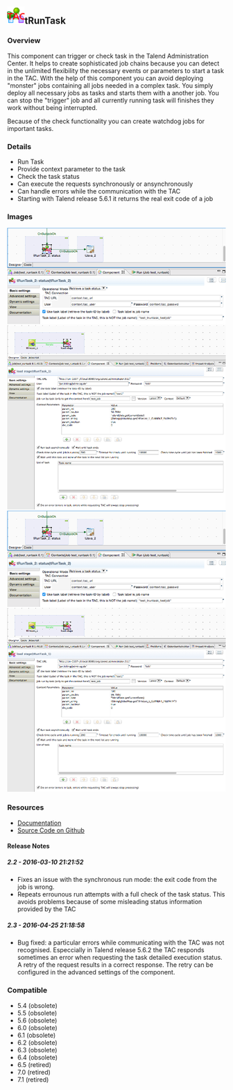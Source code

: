 ## <img src='./logo.jpg' width='40' height='40'>tRunTask

### Overview
This component can trigger or check task in the Talend Administration Center.
It helps to create sophisticated job chains because you can detect in the unlimited flexibility the necessary events or parameters to start a task in the TAC.
With the help of this component you can avoid deploying "monster" jobs containing all jobs needed in a complex task. You simply deploy all necessary jobs as tasks and starts them with a another job.
You can stop the "trigger" job and all currently running task will finishes they work without being interrupted.

Because of the check functionality you can create watchdog jobs for important tasks.

### Details
* Run Task
* Provide context parameter to the task
* Check the task status
* Can execute the requests synchronously or ansynchronously
* Can handle errors while the communication with the TAC
* Starting with Talend release 5.6.1 it returns the real exit code of a job
### Images
<a href='./screenshots/v_2.3__4.jpg'><img src='./screenshots/v_2.3__4.jpg' ></a>
<a href='./screenshots/v_2.3__3.jpg'><img src='./screenshots/v_2.3__3.jpg' ></a>
<a href='./screenshots/v_2.2__2.jpg'><img src='./screenshots/v_2.2__2.jpg' ></a>
<a href='./screenshots/v_2.2__1.jpg'><img src='./screenshots/v_2.2__1.jpg' ></a>


### Resources
 * <a href=http://jan-lolling.de/talend/components/help/tRunTask.pdf>Documentation</a>
 * <a href=https://github.com/jlolling/talendcomp_tRunTask>Source Code on Github</a>

#### Release Notes

##### 2.2 - 2016-03-10 21:21:52
* Fixes an issue with the synchronous run mode: the exit code from the job is wrong.
* Repeats errounous run attempts with a full check of the task status. This avoids problems because of some misleading status information provided by the TAC
##### 2.3 - 2016-04-25 21:18:58
* Bug fixed: a particular errors while communicating with the TAC was not recognised. Especcially in Talend release 5.6.2 the TAC responds sometimes an error when requesting the task detailed execution status. A retry of the request results in a correct response. The retry can be configured in the advanced settings of the component.
### Compatible
 -  5.4 (obsolete)
 -   5.5 (obsolete)
 -   5.6 (obsolete)
 -   6.0 (obsolete)
 -   6.1 (obsolete)
 -   6.2 (obsolete)
 -   6.3 (obsolete)
 -   6.4 (obsolete)
 -  6.5 (retired)
 -  7.0 (retired)
 -  7.1 (retired)